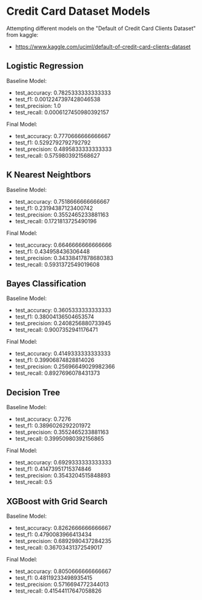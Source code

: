 # Credit Card Dataset Models
Attempting different models on the "Default of Credit Card Clients Dataset" from kaggle:
- https://www.kaggle.com/uciml/default-of-credit-card-clients-dataset

## Logistic Regression
Baseline Model: 
- test_accuracy: 0.7825333333333333
- test_f1: 0.0012247397428046538
- test_precision: 1.0
- test_recall: 0.0006127450980392157

Final Model:
- test_accuracy: 0.7770666666666667
- test_f1: 0.5292792792792792
- test_precision: 0.4895833333333333
- test_recall: 0.5759803921568627

## K Nearest Neightbors
Baseline Model: 
- test_accuracy: 0.7518666666666667
- test_f1: 0.23194387123400742
- test_precision: 0.3552465233881163
- test_recall: 0.1721813725490196

Final Model:
- test_accuracy: 0.6646666666666666
- test_f1: 0.434958436306448
- test_precision: 0.34338417878680383
- test_recall: 0.5931372549019608

## Bayes Classification
Baseline Model: 
- test_accuracy: 0.3605333333333333
- test_f1: 0.38004136504653574
- test_precision: 0.2408256880733945
- test_recall: 0.9007352941176471

Final Model:
- test_accuracy: 0.4149333333333333
- test_f1: 0.39906874828814026
- test_precision: 0.25696649029982366
- test_recall: 0.8927696078431373

## Decision Tree
Baseline Model: 
- test_accuracy: 0.7276
- test_f1: 0.3896026292201972
- test_precision: 0.3552465233881163
- test_recall: 0.39950980392156865

Final Model:
- test_accuracy: 0.6929333333333333
- test_f1: 0.41473951715374846
- test_precision: 0.3543204515848893
- test_recall: 0.5

## XGBoost with Grid Search
Baseline Model: 
- test_accuracy: 0.8262666666666667
- test_f1: 0.4790083966413434
- test_precision: 0.6892980437284235
- test_recall: 0.36703431372549017

Final Model:
- test_accuracy: 0.8050666666666667
- test_f1: 0.48119233498935415
- test_precision: 0.5716694772344013
- test_recall: 0.41544117647058826
